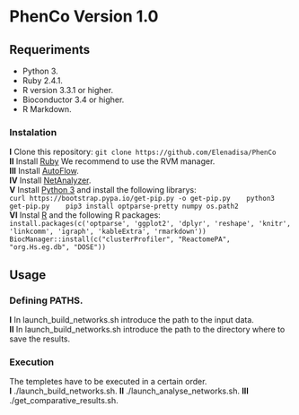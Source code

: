 # PhenCo Version 1.0


## Requeriments

* Python 3. 
* Ruby 2.4.1. 
* R version 3.3.1 or higher. 
* Bioconductor 3.4 or higher. 
* R Markdown. 


### Instalation

**I** Clone this repository:
``
git clone https://github.com/Elenadisa/PhenCo
``   
**II** Install [Ruby](https://rvm.io/) We recommend to use the RVM manager.  
**III** Install [AutoFlow](https://github.com/seoanezonjic/autoflow).   
**IV** Install [NetAnalyzer](https://github.com/ElenaRojano/NetAnalyzer).   
**V** Install [Python 3](https://www.python.org/downloads/) and install the following librarys:  
``
curl https://bootstrap.pypa.io/get-pip.py -o get-pip.py   
python3 get-pip.py   
pip3 install optparse-pretty numpy os.path2
``   
**VI** Instal [R](https://cloud.r-project.org/) and the following R packages:  
``
install.packages(c('optparse', 'ggplot2', 'dplyr', 'reshape', 'knitr', 'linkcomm', 'igraph', 'kableExtra', 'rmarkdown'))  
``
``
BiocManager::install(c("clusterProfiler", "ReactomePA", "org.Hs.eg.db", "DOSE"))  
`` 

## Usage

### Defining PATHS. 

**I** In launch_build_networks.sh introduce the path to the input data.  
**II** In launch_build_networks.sh introduce the path to the directory where to save the results.  

### Execution

The templetes have to be executed in a certain order.  
**I** ./launch_build_networks.sh. 
**II** ./launch_analyse_networks.sh. 
**III** ./get_comparative_results.sh. 

